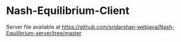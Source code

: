 # Nash-Equilibrium-Client

Server file available at https://github.com/sridarshan-webjava/Nash-Equilibrium-server/tree/master
